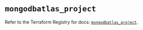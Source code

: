# `mongodbatlas_project`

Refer to the Terraform Registry for docs: [`mongodbatlas_project`](https://registry.terraform.io/providers/mongodb/mongodbatlas/1.41.0/docs/resources/project).
